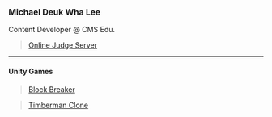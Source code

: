 ### Michael Deuk Wha Lee
Content Developer @ CMS Edu. 

> <a href = "https://bitly.com/c3_olympiad"> Online Judge Server </a>

---
#### Unity Games
> <a href="https://dukalee.github.io/unity_blockbreaker/">Block Breaker</a>

> <a href="https://dukalee.github.io/unity_timberman_clone/">Timberman Clone</a>






<!--
**dukalee/dukalee** is a ✨ _special_ ✨ repository because its `README.md` (this file) appears on your GitHub profile.

Here are some ideas to get you started:

- 🔭 I’m currently working on ...
- 🌱 I’m currently learning ...
- 👯 I’m looking to collaborate on ...
- 🤔 I’m looking for help with ...
- 💬 Ask me about ...
- 📫 How to reach me: ...
- 😄 Pronouns: ...
- ⚡ Fun fact: ...
-->
